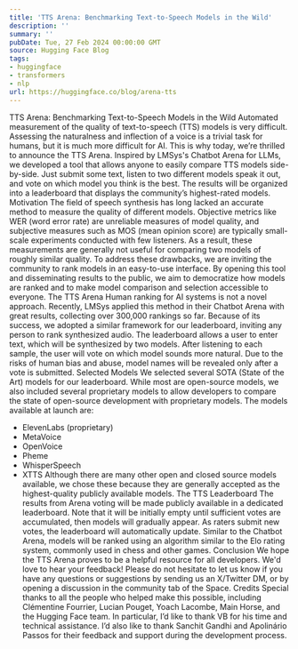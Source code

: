 ```yaml
---
title: 'TTS Arena: Benchmarking Text-to-Speech Models in the Wild'
description: ''
summary: ''
pubDate: Tue, 27 Feb 2024 00:00:00 GMT
source: Hugging Face Blog
tags:
- huggingface
- transformers
- nlp
url: https://huggingface.co/blog/arena-tts
---
```


TTS Arena: Benchmarking Text-to-Speech Models in the Wild
Automated measurement of the quality of text-to-speech (TTS) models is very difficult. Assessing the naturalness and inflection of a voice is a trivial task for humans, but it is much more difficult for AI. This is why today, we’re thrilled to announce the TTS Arena. Inspired by LMSys's Chatbot Arena for LLMs, we developed a tool that allows anyone to easily compare TTS models side-by-side. Just submit some text, listen to two different models speak it out, and vote on which model you think is the best. The results will be organized into a leaderboard that displays the community’s highest-rated models.
Motivation
The field of speech synthesis has long lacked an accurate method to measure the quality of different models. Objective metrics like WER (word error rate) are unreliable measures of model quality, and subjective measures such as MOS (mean opinion score) are typically small-scale experiments conducted with few listeners. As a result, these measurements are generally not useful for comparing two models of roughly similar quality. To address these drawbacks, we are inviting the community to rank models in an easy-to-use interface. By opening this tool and disseminating results to the public, we aim to democratize how models are ranked and to make model comparison and selection accessible to everyone.
The TTS Arena
Human ranking for AI systems is not a novel approach. Recently, LMSys applied this method in their Chatbot Arena with great results, collecting over 300,000 rankings so far. Because of its success, we adopted a similar framework for our leaderboard, inviting any person to rank synthesized audio.
The leaderboard allows a user to enter text, which will be synthesized by two models. After listening to each sample, the user will vote on which model sounds more natural. Due to the risks of human bias and abuse, model names will be revealed only after a vote is submitted.
Selected Models
We selected several SOTA (State of the Art) models for our leaderboard. While most are open-source models, we also included several proprietary models to allow developers to compare the state of open-source development with proprietary models.
The models available at launch are:
- ElevenLabs (proprietary)
- MetaVoice
- OpenVoice
- Pheme
- WhisperSpeech
- XTTS
Although there are many other open and closed source models available, we chose these because they are generally accepted as the highest-quality publicly available models.
The TTS Leaderboard
The results from Arena voting will be made publicly available in a dedicated leaderboard. Note that it will be initially empty until sufficient votes are accumulated, then models will gradually appear. As raters submit new votes, the leaderboard will automatically update.
Similar to the Chatbot Arena, models will be ranked using an algorithm similar to the Elo rating system, commonly used in chess and other games.
Conclusion
We hope the TTS Arena proves to be a helpful resource for all developers. We'd love to hear your feedback! Please do not hesitate to let us know if you have any questions or suggestions by sending us an X/Twitter DM, or by opening a discussion in the community tab of the Space.
Credits
Special thanks to all the people who helped make this possible, including Clémentine Fourrier, Lucian Pouget, Yoach Lacombe, Main Horse, and the Hugging Face team. In particular, I’d like to thank VB for his time and technical assistance. I’d also like to thank Sanchit Gandhi and Apolinário Passos for their feedback and support during the development process.
